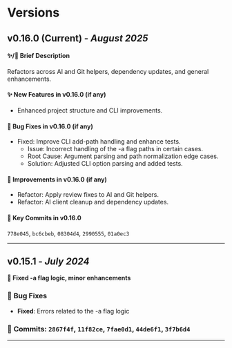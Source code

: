 # Versions

## **v0.16.0** (Current) - *August 2025*

#### ✨/🔄 Brief Description

Refactors across AI and Git helpers, dependency updates, and general enhancements.

#### ✨ **New Features in v0.16.0** (if any)

- Enhanced project structure and CLI improvements.

#### 🐛 **Bug Fixes in v0.16.0** (if any)

- Fixed: Improve CLI add-path handling and enhance tests.
  - Issue: Incorrect handling of the -a flag paths in certain cases.
  - Root Cause: Argument parsing and path normalization edge cases.
  - Solution: Adjusted CLI option parsing and added tests.

#### 🔧 **Improvements in v0.16.0** (if any)

- Refactor: Apply review fixes to AI and Git helpers.
- Refactor: AI client cleanup and dependency updates.

#### 📝 **Key Commits in v0.16.0**

`778e045`, `bc6cbeb`, `08304d4`, `2990555`, `01a0ec3`

---

## **v0.15.1** - *July 2024*

**🐛 Fixed -a flag logic, minor enhancements**

### 🐛 **Bug Fixes**

- **Fixed**: Errors related to the -a flag logic

### 📝 **Commits**: `2867f4f`, `11f82ce`, `7fae0d1`, `44de6f1`, `3f7b6d4`

---
